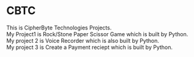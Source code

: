 # CBTC
This is CipherByte Technologies Projects.
<br>
My Project1 is Rock/Stone Paper Scissor Game which is built by Python.
<br>
My project 2 is Voice Recorder which is also built by Python.
<br>
My project 3 is Create a Payment reciept which is built by Python.
